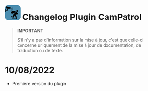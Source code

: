 # ![CamPatrom Icon](camPatrol_icon-50.png) Changelog Plugin CamPatrol

>**IMPORTANT**
>
>S'il n'y a pas d'information sur la mise à jour, c'est que celle-ci concerne uniquement de la mise à jour de documentation, de traduction ou de texte.

# 10/08/2022

- Première version du plugin
